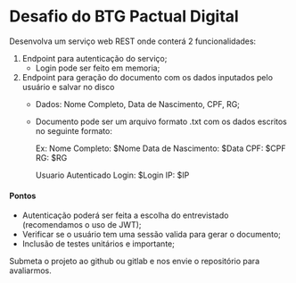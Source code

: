 # Desafio do BTG Pactual Digital 
Desenvolva um serviço web REST onde conterá 2 funcionalidades:

 1. Endpoint para autenticação do serviço;
	- Login pode ser feito em memoria; 
 2. Endpoint para geração do documento com os dados inputados pelo usuário e salvar no disco
	 - Dados: Nome Completo, Data de Nascimento, CPF, RG;
	 - Documento pode ser um arquivo formato .txt com os dados escritos no seguinte formato:

		Ex:
		Nome Completo: $Nome
		Data de Nascimento: $Data
		CPF: $CPF
		RG: $RG

		Usuario Autenticado
		Login: $Login
		IP: $IP

#### Pontos

 - Autenticação poderá ser feita a escolha do entrevistado (recomendamos
   o uso de JWT);
 - Verificar se o usuário tem uma sessão valida para gerar o documento;
 - Inclusão de testes unitários e importante;

Submeta o projeto ao github ou gitlab e nos envie o repositório para avaliarmos.